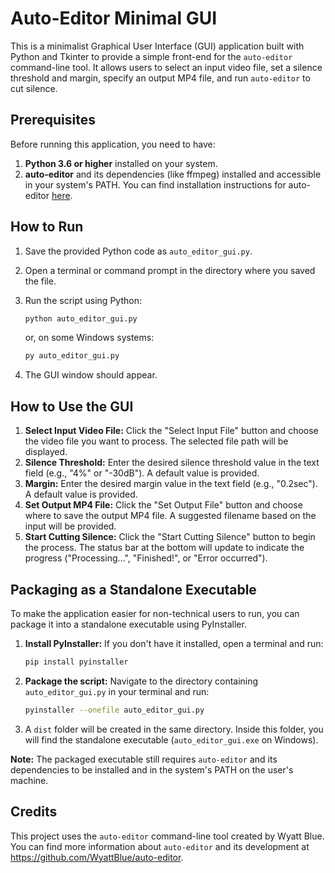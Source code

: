 # Auto-Editor Minimal GUI

This is a minimalist Graphical User Interface (GUI) application built with Python and Tkinter to provide a simple front-end for the `auto-editor` command-line tool. It allows users to select an input video file, set a silence threshold and margin, specify an output MP4 file, and run `auto-editor` to cut silence.

## Prerequisites

Before running this application, you need to have:

1.  **Python 3.6 or higher** installed on your system.
2.  **auto-editor** and its dependencies (like ffmpeg) installed and accessible in your system's PATH. You can find installation instructions for auto-editor [here](https://github.com/WyattBlue/auto-editor).

## How to Run

1.  Save the provided Python code as `auto_editor_gui.py`.
2.  Open a terminal or command prompt in the directory where you saved the file.
3.  Run the script using Python:

    ```bash
    python auto_editor_gui.py
    ```
    or, on some Windows systems:
    ```bash
    py auto_editor_gui.py
    ```

4.  The GUI window should appear.

## How to Use the GUI

1.  **Select Input Video File:** Click the "Select Input File" button and choose the video file you want to process. The selected file path will be displayed.
2.  **Silence Threshold:** Enter the desired silence threshold value in the text field (e.g., "4%" or "-30dB"). A default value is provided.
3.  **Margin:** Enter the desired margin value in the text field (e.g., "0.2sec"). A default value is provided.
4.  **Set Output MP4 File:** Click the "Set Output File" button and choose where to save the output MP4 file. A suggested filename based on the input will be provided.
5.  **Start Cutting Silence:** Click the "Start Cutting Silence" button to begin the process. The status bar at the bottom will update to indicate the progress ("Processing...", "Finished!", or "Error occurred").

## Packaging as a Standalone Executable

To make the application easier for non-technical users to run, you can package it into a standalone executable using PyInstaller.

1.  **Install PyInstaller:** If you don't have it installed, open a terminal and run:
    ```bash
    pip install pyinstaller
    ```
2.  **Package the script:** Navigate to the directory containing `auto_editor_gui.py` in your terminal and run:
    ```bash
    pyinstaller --onefile auto_editor_gui.py
    ```
3.  A `dist` folder will be created in the same directory. Inside this folder, you will find the standalone executable (`auto_editor_gui.exe` on Windows).

**Note:** The packaged executable still requires `auto-editor` and its dependencies to be installed and in the system's PATH on the user's machine.

## Credits

This project uses the `auto-editor` command-line tool created by Wyatt Blue. You can find more information about `auto-editor` and its development at https://github.com/WyattBlue/auto-editor.

